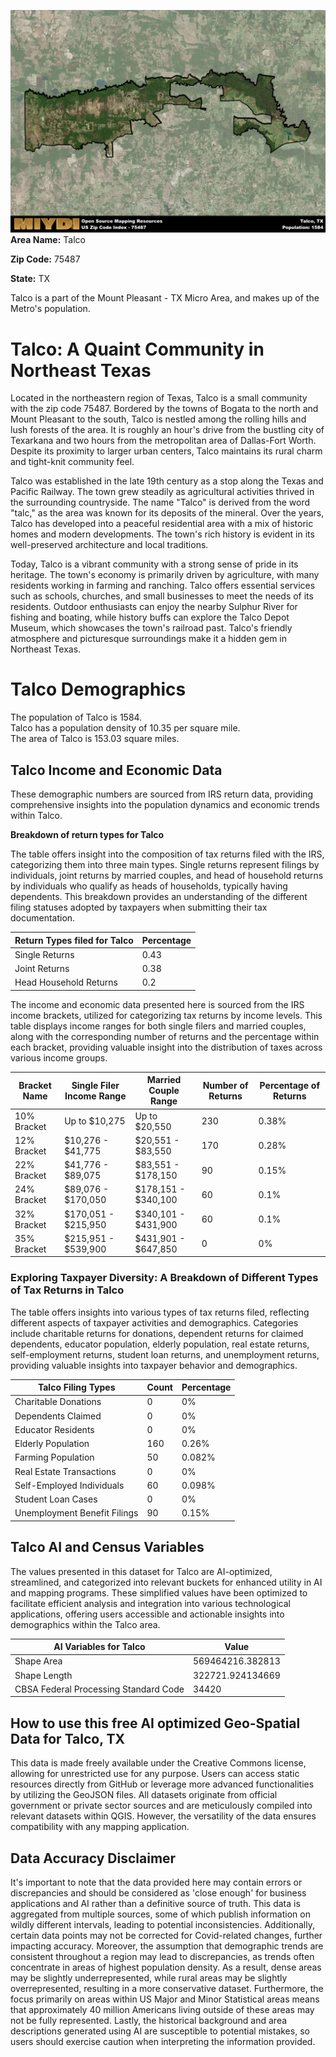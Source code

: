 ![Image Alt Text](../_images/75487.png)
**Area Name:** Talco

**Zip Code:** 75487

**State:** TX

Talco is a part of the Mount Pleasant - TX Micro Area, and makes up  of the Metro's population.  

# Talco: A Quaint Community in Northeast Texas

Located in the northeastern region of Texas, Talco is a small community with the zip code 75487. Bordered by the towns of Bogata to the north and Mount Pleasant to the south, Talco is nestled among the rolling hills and lush forests of the area. It is roughly an hour's drive from the bustling city of Texarkana and two hours from the metropolitan area of Dallas-Fort Worth. Despite its proximity to larger urban centers, Talco maintains its rural charm and tight-knit community feel.

Talco was established in the late 19th century as a stop along the Texas and Pacific Railway. The town grew steadily as agricultural activities thrived in the surrounding countryside. The name "Talco" is derived from the word "talc," as the area was known for its deposits of the mineral. Over the years, Talco has developed into a peaceful residential area with a mix of historic homes and modern developments. The town's rich history is evident in its well-preserved architecture and local traditions.

Today, Talco is a vibrant community with a strong sense of pride in its heritage. The town's economy is primarily driven by agriculture, with many residents working in farming and ranching. Talco offers essential services such as schools, churches, and small businesses to meet the needs of its residents. Outdoor enthusiasts can enjoy the nearby Sulphur River for fishing and boating, while history buffs can explore the Talco Depot Museum, which showcases the town's railroad past. Talco's friendly atmosphere and picturesque surroundings make it a hidden gem in Northeast Texas.

# Talco Demographics

The population of Talco is 1584.  
Talco has a population density of 10.35 per square mile.  
The area of Talco is 153.03 square miles.  

## Talco Income and Economic Data

These demographic numbers are sourced from IRS return data, providing comprehensive insights into the population dynamics and economic trends within Talco.

**Breakdown of return types for Talco**

The table offers insight into the composition of tax returns filed with the IRS, categorizing them into three main types. Single returns represent filings by individuals, joint returns by married couples, and head of household returns by individuals who qualify as heads of households, typically having dependents. This breakdown provides an understanding of the different filing statuses adopted by taxpayers when submitting their tax documentation.

| Return Types filed for Talco                              | Percentage          |
|----------------------------------------------------------|---------------------|
| Single Returns                                            | 0.43 |
| Joint Returns                                             | 0.38 |
| Head Household Returns                                    | 0.2 |

The income and economic data presented here is sourced from the IRS income brackets, utilized for categorizing tax returns by income levels. This table displays income ranges for both single filers and married couples, along with the corresponding number of returns and the percentage within each bracket, providing valuable insight into the distribution of taxes across various income groups.

| Bracket Name       | Single Filer Income Range | Married Couple Range | Number of Returns | Percentage of Returns |
|--------------------|----------------------------|----------------------|-------------------|-----------------------|
| 10% Bracket        | Up to $10,275              | Up to $20,550        | 230 | 0.38% |
| 12% Bracket        | $10,276 - $41,775          | $20,551 - $83,550    | 170 | 0.28% |
| 22% Bracket        | $41,776 - $89,075          | $83,551 - $178,150   | 90 | 0.15% |
| 24% Bracket        | $89,076 - $170,050         | $178,151 - $340,100  | 60 | 0.1% |
| 32% Bracket        | $170,051 - $215,950        | $340,101 - $431,900  | 60 | 0.1% |
| 35% Bracket        | $215,951 - $539,900        | $431,901 - $647,850  | 0 | 0% |

### Exploring Taxpayer Diversity: A Breakdown of Different Types of Tax Returns in Talco

The table offers insights into various types of tax returns filed, reflecting different aspects of taxpayer activities and demographics. Categories include charitable returns for donations, dependent returns for claimed dependents, educator population, elderly population, real estate returns, self-employment returns, student loan returns, and unemployment returns, providing valuable insights into taxpayer behavior and demographics.

| Talco Filing Types                    | Count | Percentage |
|--------------------------------------|-------|------------|
| Charitable Donations                 | 0 | 0% |
| Dependents Claimed                   | 0 | 0% |
| Educator Residents                   | 0 | 0% |
| Elderly Population                   | 160 | 0.26% |
| Farming Population                   | 50 | 0.082% |
| Real Estate Transactions             | 0 | 0% |
| Self-Employed Individuals            | 60 | 0.098% |
| Student Loan Cases                   | 0 | 0% |
| Unemployment Benefit Filings         | 90 | 0.15% |

## Talco AI and Census Variables

The values presented in this dataset for Talco are AI-optimized, streamlined, and categorized into relevant buckets for enhanced utility in AI and mapping programs. These simplified values have been optimized to facilitate efficient analysis and integration into various technological applications, offering users accessible and actionable insights into demographics within the Talco area.

| AI Variables for Talco | Value |
|-------------|-------|
| Shape Area | 569464216.382813 |
| Shape Length | 322721.924134669 |
| CBSA Federal Processing Standard Code | 34420 |

## How to use this free AI optimized Geo-Spatial Data for Talco, TX

This data is made freely available under the Creative Commons license, allowing for unrestricted use for any purpose. Users can access static resources directly from GitHub or leverage more advanced functionalities by utilizing the GeoJSON files. All datasets originate from official government or private sector sources and are meticulously compiled into relevant datasets within QGIS. However, the versatility of the data ensures compatibility with any mapping application.

## Data Accuracy Disclaimer
It's important to note that the data provided here may contain errors or discrepancies and should be considered as 'close enough' for business applications and AI rather than a definitive source of truth. This data is aggregated from multiple sources, some of which publish information on wildly different intervals, leading to potential inconsistencies. Additionally, certain data points may not be corrected for Covid-related changes, further impacting accuracy. Moreover, the assumption that demographic trends are consistent throughout a region may lead to discrepancies, as trends often concentrate in areas of highest population density. As a result, dense areas may be slightly underrepresented, while rural areas may be slightly overrepresented, resulting in a more conservative dataset. Furthermore, the focus primarily on areas within US Major and Minor Statistical areas means that approximately 40 million Americans living outside of these areas may not be fully represented. Lastly, the historical background and area descriptions generated using AI are susceptible to potential mistakes, so users should exercise caution when interpreting the information provided.

